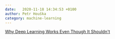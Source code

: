```yaml
---
date:   2020-11-18 14:34:53 +0100
author: Petr Houška
category: machine-learning
---	
```

[Why Deep Learning Works Even Though It Shouldn't](https://moultano.wordpress.com/2020/10/18/why-deep-learning-works-even-though-it-shouldnt/)
